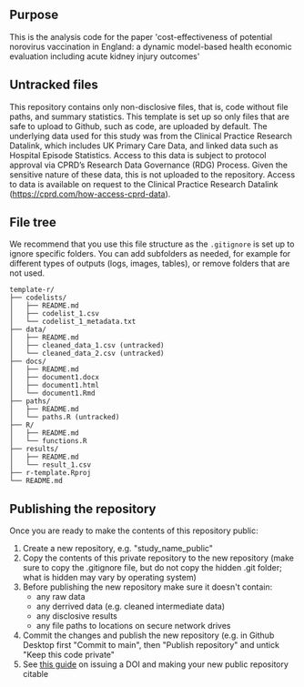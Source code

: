 ## Purpose
This is the analysis code for the paper 'cost-effectiveness of potential norovirus vaccination in England: a dynamic model-based health economic evaluation including acute kidney injury outcomes'

## Untracked files
This repository contains only non-disclosive files, that is, code without file paths, and summary statistics. This template is set up so only files that are safe to upload to Github, such as code, are uploaded by default. The underlying data used for this study was from the Clinical Practice Research Datalink, which includes UK Primary Care Data, and linked data such as Hospital Episode Statistics. Access to this data is subject to protocol approval via CPRD’s Research Data Governance (RDG) Process. Given the sensitive nature of these data, this is not uploaded to the repository. Access to data is available on request to the Clinical Practice Research Datalink (https://cprd.com/how-access-cprd-data).

## File tree
We recommend that you use this file structure as the `.gitignore` is set up to ignore specific folders. You can add subfolders as needed, for example for different types of outputs (logs, images, tables), or remove folders that are not used. 


```
template-r/
├── codelists/
│   ├── README.md
│   ├── codelist_1.csv
│   └── codelist_1_metadata.txt
├── data/
│   ├── README.md
│   ├── cleaned_data_1.csv (untracked)
│   └── cleaned_data_2.csv (untracked)
├── docs/
│   ├── README.md
│   ├── document1.docx
│   ├── document1.html
│   └── document1.Rmd
├── paths/
│   ├── README.md
│   └── paths.R (untracked)
├── R/
│   ├── README.md
│   └── functions.R
├── results/
│   ├── README.md
│   └── result_1.csv
├── r-template.Rproj
└── README.md
```

## Publishing the repository
Once you are ready to make the contents of this repository public:
1. Create a new repository, e.g. "study_name_public"
2. Copy the contents of this private repository to the new repository (make sure to copy the .gitignore file, but do not copy the hidden .git folder; what is hidden may vary by operating system)
3. Before publishing the new repository make sure it doesn't contain:
	* any raw data
	* any derrived data (e.g. cleaned intermediate data)
	* any disclosive results
	* any file paths to locations on secure network drives
4. Commit the changes and publish the new repository (e.g. in Github Desktop first "Commit to main", then "Publish repository" and untick "Keep this code private"
5. See [this guide](https://docs.github.com/en/repositories/archiving-a-github-repository/referencing-and-citing-content) on issuing a DOI and making your new public repository citable 

